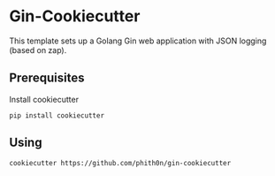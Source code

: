 # Gin-Cookiecutter

This template sets up a Golang Gin web application with JSON logging (based on zap).

## Prerequisites

Install cookiecutter

```
pip install cookiecutter
```

## Using

```
cookiecutter https://github.com/phith0n/gin-cookiecutter
```

